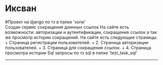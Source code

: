 # Иксван
#Проект на django по тз в папке 'xone'<br>
 Создан сервис сокращения длинных ссылок
 На сайте есть возможности: авторизации и аутентификации, сокращение ссылок а так же просмотр истории сокращений.
 На сайте есть следующие страницы:
    +  Страница регистрации пользователей.
    + 2. Страница авторизации пользователей.
    + 3. Страница для сокращения ссылок.
    + 4. Страница просмотра истории
Sql запросы по тз sql в папке 'test_task_sql'
<hr>


